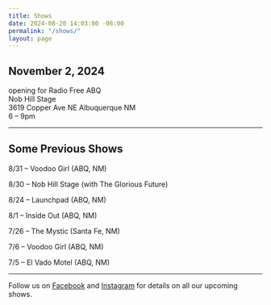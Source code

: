 ```yaml
---
title: Shows
date: 2024-08-20 14:03:00 -06:00
permalink: "/shows/"
layout: page
---
```


## November 2, 2024

<p>opening for Radio Free ABQ<br/>
Nob Hill Stage<br/>
3619 Copper Ave NE Albuquerque NM<br/>
6 – 9pm</p>

---

## Some Previous Shows

8/31 – Voodoo Girl (ABQ, NM)

8/30 – Nob Hill Stage (with The Glorious Future)

8/24 – Launchpad (ABQ, NM)

8/1 – Inside Out (ABQ, NM)

7/26 – The Mystic (Santa Fe, NM)

7/6 – Voodoo Girl (ABQ, NM)

7/5 – El Vado Motel (ABQ, NM)

---

<p class="lead">Follow us on <a href="https://www.facebook.com/TheOrdinaryThingsband/">Facebook</a> and <a href="https://www.instagram.com/ordinarythingsband18/">Instagram</a> for details on all our upcoming shows.</p>